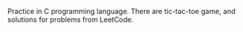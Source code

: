 Practice in C programming language.
There are tic-tac-toe game, and solutions for problems from LeetCode.
